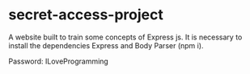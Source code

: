 # secret-access-project
A website built to train some concepts of Express js.
It is necessary to install the dependencies Express and Body Parser (npm i).

Password: ILoveProgramming
